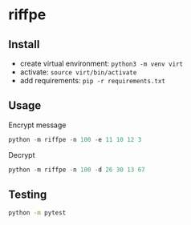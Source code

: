 # riffpe

## Install

- create virtual environment: ```python3 -m venv virt```
- activate: ```source virt/bin/activate```
- add requirements: ```pip -r requirements.txt```

## Usage

Encrypt message

```python
python -m riffpe -n 100 -e 11 10 12 3
```

Decrypt

```python
python -m riffpe -n 100 -d 26 30 13 67
```

## Testing

```bash
python -m pytest
```
